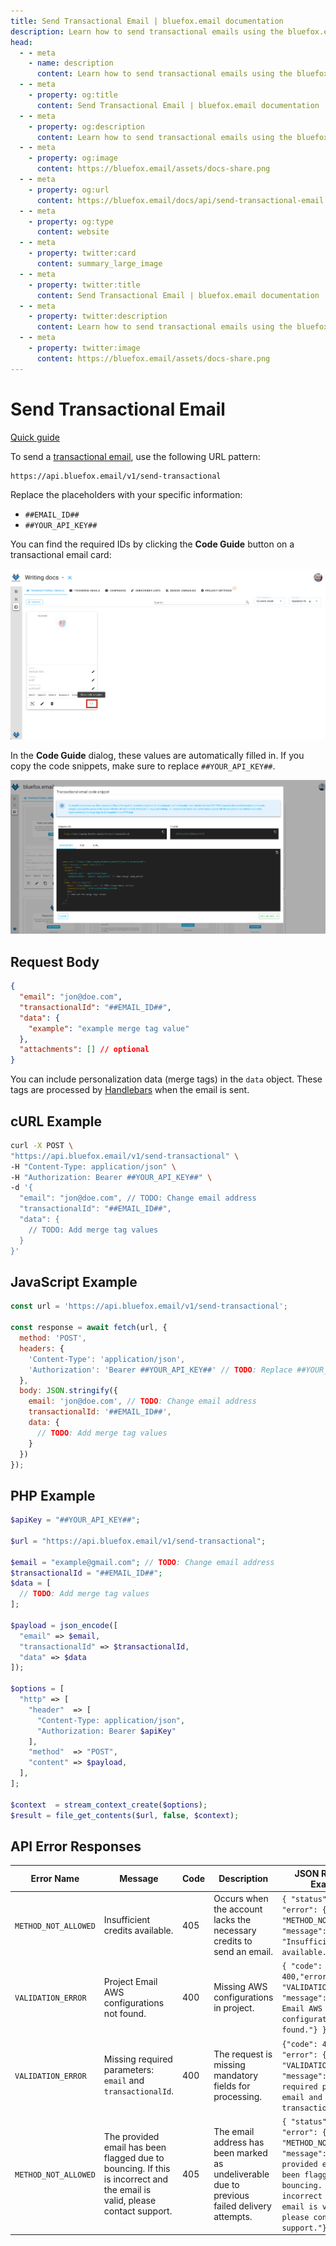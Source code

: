 ```yaml
---
title: Send Transactional Email | bluefox.email documentation
description: Learn how to send transactional emails using the bluefox.email API. Follow the integration guide, use the provided code snippets, and personalize emails with merge tags.
head:
  - - meta
    - name: description
      content: Learn how to send transactional emails using the bluefox.email API. Follow the integration guide, use the provided code snippets, and personalize emails with merge tags.
  - - meta
    - property: og:title
      content: Send Transactional Email | bluefox.email documentation
  - - meta
    - property: og:description
      content: Learn how to send transactional emails using the bluefox.email API. Follow the integration guide, use the provided code snippets, and personalize emails with merge tags.
  - - meta
    - property: og:image
      content: https://bluefox.email/assets/docs-share.png
  - - meta
    - property: og:url
      content: https://bluefox.email/docs/api/send-transactional-email
  - - meta
    - property: og:type
      content: website
  - - meta
    - property: twitter:card
      content: summary_large_image
  - - meta
    - property: twitter:title
      content: Send Transactional Email | bluefox.email documentation
  - - meta
    - property: twitter:description
      content: Learn how to send transactional emails using the bluefox.email API. Follow the integration guide, use the provided code snippets, and personalize emails with merge tags.
  - - meta
    - property: twitter:image
      content: https://bluefox.email/assets/docs-share.png
---
```


# Send Transactional Email
[Quick guide](/docs/projects/transactional-emails.html#transactional-email-integration)

To send a [transactional email](/docs/projects/transactional-emails), use the following URL pattern:

```
https://api.bluefox.email/v1/send-transactional
```

Replace the placeholders with your specific information:
- `##EMAIL_ID##`
- `##YOUR_API_KEY##`

You can find the required IDs by clicking the **Code Guide** button on a transactional email card:

![Screenshot of the highlighted code guide button on a transactional email card.](./transactional-code-guide-button.webp)

In the **Code Guide** dialog, these values are automatically filled in. If you copy the code snippets, make sure to replace `##YOUR_API_KEY##`.

![Screenshot of a code guide dialog for a transactional email](./transactional-code-guide-dialog.webp)

## Request Body
```json
{
  "email": "jon@doe.com",
  "transactionalId": "##EMAIL_ID##",
  "data": {
    "example": "example merge tag value"
  },
  "attachments": [] // optional
}
```

You can include personalization data (merge tags) in the `data` object. These tags are processed by [Handlebars](https://handlebarsjs.com/) when the email is sent.

## cURL Example
```bash
curl -X POST \
"https://api.bluefox.email/v1/send-transactional" \
-H "Content-Type: application/json" \
-H "Authorization: Bearer ##YOUR_API_KEY##" \
-d '{
  "email": "jon@doe.com", // TODO: Change email address
  "transactionalId": "##EMAIL_ID##",
  "data": {
    // TODO: Add merge tag values
  }
}'
```

## JavaScript Example
```javascript
const url = 'https://api.bluefox.email/v1/send-transactional';

const response = await fetch(url, {
  method: 'POST',
  headers: {
    'Content-Type': 'application/json',
    'Authorization': 'Bearer ##YOUR_API_KEY##' // TODO: Replace ##YOUR_API_KEY##
  },
  body: JSON.stringify({
    email: 'jon@doe.com', // TODO: Change email address
    transactionalId: '##EMAIL_ID##',
    data: {
      // TODO: Add merge tag values
    }
  })
});
```

## PHP Example
```php
$apiKey = "##YOUR_API_KEY##";

$url = "https://api.bluefox.email/v1/send-transactional";

$email = "example@gmail.com"; // TODO: Change email address
$transactionalId = "##EMAIL_ID##";
$data = [
  // TODO: Add merge tag values
];

$payload = json_encode([
  "email" => $email,
  "transactionalId" => $transactionalId,
  "data" => $data
]);

$options = [
  "http" => [
    "header"  => [
      "Content-Type: application/json",
      "Authorization: Bearer $apiKey"
    ],
    "method"  => "POST",
    "content" => $payload,
  ],
];

$context  = stream_context_create($options);
$result = file_get_contents($url, false, $context);
```


## API Error Responses  

| Error Name            | Message                                                                 | Code | Description | JSON Response Example |
|----------------------|-------------------------------------------------------------------------|------|-------------|-----------------------|
| `METHOD_NOT_ALLOWED` | Insufficient credits available.                                         | 405  | Occurs when the account lacks the necessary credits to send an email. | ```{ "status": 405 , "error": {"name": "METHOD_NOT_ALLOWED", "message": "Insufficient credits available."} } ``` |
| `VALIDATION_ERROR`   | Project Email AWS configurations not found.                             | 400  | Missing AWS configurations in project. | ```{ "code": 400,"error": {"name": "VALIDATION_ERROR", "message": "Project Email AWS configurations not found."} } ``` |
| `VALIDATION_ERROR`   | Missing required parameters: `email` and `transactionalId`.             | 400  | The request is missing mandatory fields for processing. | ```{"code": 400, "error": {"name": "VALIDATION_ERROR", "message": "Missing required parameters: email and transactionalId."}} ``` |
| `METHOD_NOT_ALLOWED` | The provided email has been flagged due to bouncing. If this is incorrect and the email is valid, please contact support. | 405  | The email address has been marked as undeliverable due to previous failed delivery attempts. | ```{ "status": 405,  "error": {"name": "METHOD_NOT_ALLOWED", "message": "The provided email has been flagged due to bouncing. If this is incorrect and the email is valid, please contact support."} } ``` |
